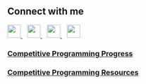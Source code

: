 ## Connect with me
  <a href="https://twitter.com/pandeyatul12_?t=zkI7Y5auRg6wMjEG9gbMZg&s=09">
    <img width="30px" src="https://www.vectorlogo.zone/logos/twitter/twitter-official.svg" />
  </a>&ensp;
  <a href="https://www.linkedin.com/in/atul-kumar-pandey-11a133171/">
    <img width="30px" src="https://www.vectorlogo.zone/logos/linkedin/linkedin-icon.svg" />
  </a>&ensp;
  <a href="https://instagram.com/pandeyatul12">
    <img width="30px" src="https://www.vectorlogo.zone/logos/instagram/instagram-icon.svg" />
  </a>&ensp;
  <a href="https://discord.gg/GnpgSMpHYm">
    <img width="30px" src="https://www.vectorlogo.zone/logos/discordapp/discordapp-tile.svg" />
  </a> 
  

### [Competitive Programming Progress](https://github.com/kunal-kushwaha/CPP-Questions/tree/master/src/com/kunal)

### [Competitive Programming Resources](https://github.com/kunal-kushwaha/Competitive-Programming-Resources)
